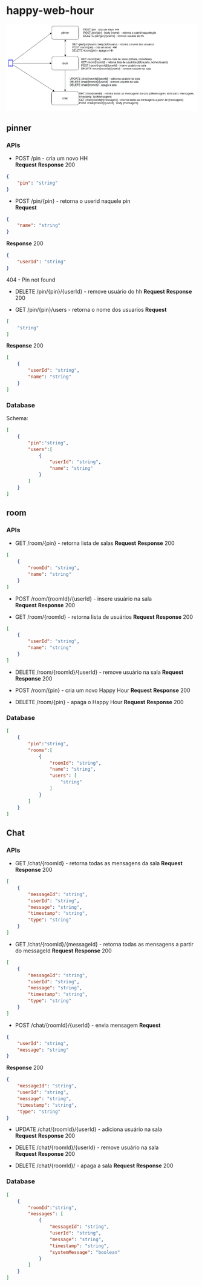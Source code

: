 # happy-web-hour

![arq](./assets/arq.png)

## pinner
### APIs
- POST /pin - cria um novo HH  
**Request**	
**Response**
200
```json 
{
	"pin": "string"
}
```	
- POST /pin/{pin} - retorna o userid naquele pin  
**Request**
```json
{
	"name": "string"
}
```
**Response**
200 
```json
{
	"userId": "string"
}
```
404 - Pin not found

- DELETE /pin/{pin}/{userId} - remove usuário do hh
**Request**
**Response**
200 

- GET /pin/{pin}/users - retorna o nome dos usuarios
**Request**
```json 
[
	"string"
]
```	
**Response**
200
```json 
[
	{
		"userId": "string",
		"name": "string"
	}
]
```	

### Database
Schema:
```json
[
	{
		"pin":"string",
		"users":[
			{
				"userId": "string",
				"name": "string"
			}	
		]
	}
]
```

## room
### APIs
- GET /room/{pin} - retorna lista de salas
**Request**	
**Response**
200
```json 
[
	{
		"roomId": "string",
		"name": "string"
	}
]
```	

- POST /room/{roomId}/{userId} - insere usuário na sala  
**Request**	
**Response**
200

- GET /room/{roomId} - retorna lista de usuários
**Request**	
**Response**
200
```json 
[
	{
		"userId": "string",
		"name": "string"
	}
]
```	

- DELETE /room/{roomId}/{userId} - remove usuário na sala
**Request**	
**Response**
200

- POST /room/{pin} - cria um novo Happy Hour
**Request**	
**Response**
200

- DELETE /room/{pin} - apaga o Happy Hour
**Request**	
**Response**
200

### Database
```json
[
	{
		"pin":"string",
		"rooms":[
			{
				"roomId": "string",
				"name": "string",
				"users": [
					"string"
				]
			}	
		]
	}
]
```

## Chat
### APIs
- GET /chat/{roomId} - retorna todas as mensagens da sala 
**Request**	
**Response**
200
```json 
[
	{
		"messageId": "string",
		"userId": "string",
		"message": "string",
		"timestamp": "string",
		"type": "string"
	}
]
```	

- GET /chat/{roomId}/{messageId} - retorna todas as mensagens a partir do messageId
**Request**	
**Response**
200
```json 
[
	{
		"messageId": "string",
		"userId": "string",
		"message": "string",
		"timestamp": "string",
		"type": "string"
	}
]
```	
- POST /chat/{roomId}/{userId} - envia mensagem
**Request**	
```json 
{
	"userId": "string",
	"message": "string"
}
```	
**Response**
200
```json 
{
	"messageId": "string",
	"userId": "string",
	"message": "string",
	"timestamp": "string",
	"type": "string"
}
```	
- UPDATE /chat/{roomId}/{userId} - adiciona usuário na sala  
**Request**	
**Response**
200

- DELETE /chat/{roomId}/{userId} - remove usuário na sala  
**Request**	
**Response**
200

- DELETE /chat/{roomId}/ - apaga a sala
**Request**	
**Response**
200

### Database
```json
[
	{
		"roomId":"string",
		"messages": [
			{
				"messageId": "string",
				"userId": "string",
				"message": "string",
				"timestamp": "string",
				"systemMessage": "boolean"
			}	
		]
	}
]
```
